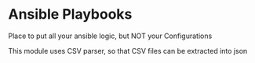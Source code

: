 # Ansible Playbooks
Place to put all your ansible logic, but NOT your Configurations

This module uses CSV parser, so that CSV files can be extracted into json

